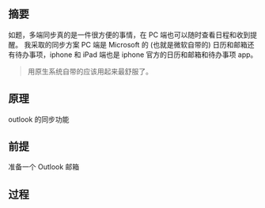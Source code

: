 ## 摘要
如题，多端同步真的是一件很方便的事情，在 PC 端也可以随时查看日程和收到提醒。
我采取的同步方案 PC 端是 Microsoft 的 (也就是微软自带的) 日历和邮箱还有待办事项，iphone 和 iPad 端也是 iphone 官方的日历和邮箱和待办事项 app。
> 用原生系统自带的应该用起来最舒服了。
## 原理
outlook 的同步功能
## 前提
准备一个 Outlook 邮箱
## 过程


